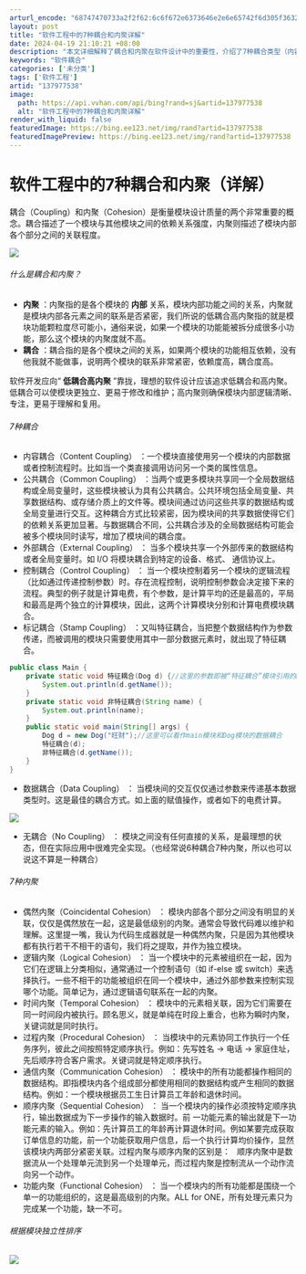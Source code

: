 ```yaml
---
arturl_encode: "68747470733a2f2f62:6c6f672e6373646e2e6e65742f6d305f36323035363233312f:61727469636c652f64657461696c732f313337393737353338"
layout: post
title: "软件工程中的7种耦合和内聚详解"
date: 2024-04-19 21:10:21 +08:00
description: "本文详细解释了耦合和内聚在软件设计中的重要性，介绍了7种耦合类型（内容、公共、外部、控制、标记、数据"
keywords: "软件耦合"
categories: ['未分类']
tags: ['软件工程']
artid: "137977538"
image:
  path: https://api.vvhan.com/api/bing?rand=sj&artid=137977538
  alt: "软件工程中的7种耦合和内聚详解"
render_with_liquid: false
featuredImage: https://bing.ee123.net/img/rand?artid=137977538
featuredImagePreview: https://bing.ee123.net/img/rand?artid=137977538
---
```


# 软件工程中的7种耦合和内聚（详解）

耦合（Coupling）和内聚（Cohesion）是衡量模块设计质量的两个非常重要的概念。耦合描述了一个模块与其他模块之间的依赖关系强度，内聚则描述了模块内部各个部分之间的关联程度。

![](https://i-blog.csdnimg.cn/blog_migrate/a49ff0f6903b8a27d59d906fc12eb4f2.png)

###### 什么是耦合和内聚？

* **内聚**
  ：内聚指的是各个模块的
  **内部**
  关系，模块内部功能之间的关系，内聚就是模块内部各元素之间的联系是否紧密，我们所说的低耦合高内聚指的就是模块功能颗粒度尽可能小，通俗来说，如果一个模块的功能能被拆分成很多小功能，那么这个模块的内聚度就不高。
* **耦合**
  ：耦合指的是各个模块之间的关系，如果两个模块的功能相互依赖，没有他我就不能做事，说明两个模块的联系非常紧密，依赖度高，耦合度高。

软件开发应向“
**低耦合高内聚**
”靠拢，理想的软件设计应该追求低耦合和高内聚。低耦合可以使模块更独立、更易于修改和维护；高内聚则确保模块内部逻辑清晰、专注，更易于理解和复用。

###### 7种耦合

* 内容耦合（Content Coupling）
  ：一个模块直接使用另一个模块的内部数据或者控制流程时。比如当一个类直接调用访问另一个类的属性信息。
* 公共耦合（Common Coupling）
  ：当两个或更多模块共享同一个全局数据结构或全局变量时，这些模块被认为具有公共耦合。公共环境包括全局变量、共享数据结构、或存储介质上的文件等。模块间通过访问这些共享的数据结构或全局变量进行交互。这种耦合方式比较紧密，因为模块间的共享数据使得它们的依赖关系更加显著。与数据耦合不同，公共耦合涉及的全局数据结构可能会被多个模块同时读写，增加了模块间的耦合度。
* 外部耦合（External Coupling）
  ： 当多个模块共享一个外部传来的数据结构或者全局变量时。如 I/O 将模块耦合到特定的设备、格式、 通信协议上。
* 控制耦合（Control Coupling）
  ： 当一个模块控制着另一个模块的逻辑流程（比如通过传递控制参数）时。存在流程控制，说明控制参数会决定接下来的流程。典型的例子就是计算电费，有个参数，是计算平均的还是最高的，平局和最高是两个独立的计算模块，因此，这两个计算模块分别和计算电费模块耦合。
* 标记耦合（Stamp Coupling）
  ：又叫特征耦合，当把整个数据结构作为参数传递，而被调用的模块只需要使用其中一部分数据元素时，就出现了特征耦合。

```java
public class Main {
    private static void 特征耦合(Dog d) {//这里的参数即被“特征耦合”模块引用的Dog模块（类）的数据结构。
        System.out.println(d.getName());
    }
    private static void 非特征耦合(String name) {
        System.out.println(name);
    }
    public static void main(String[] args) {
        Dog d = new Dog("旺财");//这里可以看作main模块和Dog模块的数据耦合
        特征耦合(d);
        非特征耦合(d.getName());
    }
}
```

* 数据耦合（Data Coupling）
  ： 当模块间的交互仅仅通过参数来传递基本数据类型时。这是最佳的耦合方式。如上面的赋值操作，或者如下的电费计算。

![](https://i-blog.csdnimg.cn/blog_migrate/6839897711b069070d5891966781b524.png)

* 无耦合（No Coupling）
  ： 模块之间没有任何直接的关系，是最理想的状态，但在实际应用中很难完全实现。（也经常说6种耦合7种内聚，所以也可以说这不算是一种耦合）

###### 7种内聚

* 偶然内聚（Coincidental Cohesion）
  ： 模块内部各个部分之间没有明显的关联，仅仅是偶然放在一起，这是最低级别的内聚。通常会导致代码难以维护和理解。这里提一嘴，我认为代码生成器就是一种偶然内聚，只是因为其他模块都有执行若干不相干的语句，我们将之提取，并作为独立模块。
* 逻辑内聚（Logical Cohesion）
  ： 当一个模块中的元素被组织在一起，因为它们在逻辑上分类相似，通常通过一个控制语句（如 if-else 或 switch）来选择执行。一些不相干的功能被组织在同一个模块中，通过外部参数来控制实现哪个功能。简单记为，通过逻辑语句联系在一起的内聚。
* 时间内聚（Temporal Cohesion）
  ： 模块中的元素相关联，因为它们需要在同一时间段内被执行。顾名思义，就是单纯在时段上重合，也称为瞬时内聚，关键词就是同时执行。
* 过程内聚（Procedural Cohesion）
  ： 当模块中的元素协同工作执行一个任务序列，彼此之间按照特定顺序执行。例如：先写姓名 → 电话 → 家庭住址，先后顺序符合客户需求。关键词就是特定顺序执行。
* 通信内聚（Communication Cohesion）
  ： 模块中的所有功能都操作相同的数据结构。即指模块内各个组成部分都使用相同的数据结构或产生相同的数据结构。例如：一个模块根据员工生日计算员工年龄和退休时间。
* 顺序内聚（Sequential Cohesion）
  ： 当一个模块内的操作必须按特定顺序执行，输出数据成为下一步操作的输入数据时。前 一功能元素的输出就是下一功能元素的输入。例如：先计算员工的年龄再计算退休时间。例如某要完成获取订单信息的功能，前一个功能获取用户信息，后一个执行计算均价操作，显然该模块内两部分紧密关联。过程内聚与顺序内聚的区别是：   顺序内聚中是数据流从一个处理单元流到另一个处理单元，而过程内聚是控制流从一个动作流向另一个动作。
* 功能内聚（Functional Cohesion）
  ： 当一个模块内的所有功能都是围绕一个单一的功能组织的，这是最高级别的内聚。ALL for ONE，所有处理元素只为完成某一个功能，缺一不可。

###### 根据模块独立性排序

![](https://i-blog.csdnimg.cn/blog_migrate/4c9b6814c85eef46be039d2b24e51463.png)